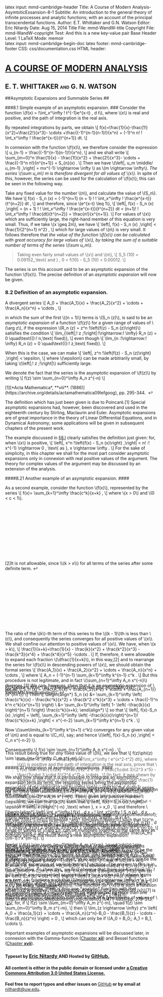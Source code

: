 latex input:	mmd-cambridge-header
Title:	A Course of Modern Analysis-AsymtoticExsansion-8-1
Subtitle:	An introduction to the general theory of
	infinite processes and analytic functions;
	with an account of the principal
	transcendental functions.
Author:	E.T. Whittaker and G.N. Watson
Editor:	Eric Nitardy
Date:	Aug 15, 2014
Title File:	mmd-WandW-title
Copyright File:	mmd-WandW-copyright
Test:	And this is a new key-value pair
Base Header Level:	1
LaTeX Mode:	memoir  
latex input:	mmd-cambridge-begin-doc 
latex footer:	mmd-cambridge-footer
CSS:	css/documentation.css
HTML header:	<script type="text/javascript"
	src="http://cdn.mathjax.org/mathjax/latest/MathJax.js?config=TeX-AMS_HTML-full"></script>
	<script type="text/javascript" src="js/showhide.js"></script>
	<script type="text/javascript" src="js/mathjaxend.js"></script>


<div id="header"><h1><a href="CMA00-FrontMN.html">A COURSE OF MODERN<span>&nbsp;</span>ANALYSIS</a></h1><h2>E. T. WHITTAKER <span style="font-size:65%;">AND</span> G.<span>&nbsp;</span>N.<span>&nbsp;</span>WATSON</h2></div>

<div markdown=1 id="content">
<div markdown=1 class="contenttext">

##Asymptotic Expansions and Summable Series ##

###8.1 Simple example of an asymptotic expansion. ###
Consider the function \\(f(x) = \!\int_x^\infty \! t^{-1}e^{x-t} \, d t\\), where \\(x\\) is real and positive, and the path of integration is the real axis. 

By repeated integrations by parts, we obtain 
\\[
     f(x)=\frac{1}{x}-\frac{1!}{x^2}+\frac{2!}{x^3}- 
     \cdots +\frac{(-1)^{n-1}(n-1)!}{x^n} +
     (-1)^n n! \! \int_x^\infty \! \frac{e^{x-t}}{t^{n+1}} dt. 
\\]

In connexion with the function \\(f(x)\\), we therefore consider the expression 
\\[ 
     u_{n-1} = \frac{(-1)^{n-1}(n-1)!}{x^n}, 
\\]
and we shall write 
\\[ 
     \sum_{m=0}^n
     \frac{1}{x} - \frac{1!}{x^2} + \frac{2!}{x^3}- 
     \cdots + \frac{(-1)^n n!}{n^{n+1}} = 
     S_{n}(x) . 
\\]
Then we have \\(\left|\, u_m \middle/ u_{m-1} \,\right| = mx^{-1} \rightarrow \infty \\) as \\(m \rightarrow \infty\\). *The series \\(\sum u_m\\) m is therefore divergent for all values of \\(x\\)*. In spite of this, however, the series can be used for the calculation of \\(f(x)\\); this can be seen in the following way. 

Take any fixed value for the number \\(n\\), and calculate the value of \\(S_n\\). 
We have 
\\[ 
      f(x) - S_n (x)  =
     (-1)^{n+1} (n + 1) !  \! \int_x^\infty \! \frac{e^{x-t}}{t^{n+2}} dt ,
\\] 
and therefore, since \\(e^{x-t} \leq 1\\), 
\\[ 
     \left|\, f(x) - S_n (x) \,\right| =
     (n + 1) !  \! \int_x^\infty \! \frac{e^{x-t}}{t^{n+2}} dt <
      (n+1)! \! \int_x^\infty \! \frac{dt}{t^{n+2}} =
      \frac{n!}{x^{n+1}}.
\\]
For values of \\(x\\) which are sufficiently large, the right-hand member of this equation is very small. Thus, if we take \\(x \geq 2n\\), we have 
\\[
       \left|\, f(x) - S_n (x) \,\right| < \frac{1}{2^{n+1} n^2} , 
\\]
which for large values of \\(n\\) is very small. It follows therefore that 
*the value of the function \\(f(x)\\) can be calculated with great accuracy for large values of \\(x\\), by taking the sum of a suitable number of terms of the series \\(\sum u_m\\)*. 

>Taking even fairly small values of \\(x\\) and \\(n\\), 
\\[
     S_5 (10) = 0.09152,\,\text{ and } \, 0 < f(10) - S_5 (10) < 0.00012. 
\\]

The series is on this account said to be an asymptotic expansion of the 
function \\(f(x)\\). The precise definition of an *asymptotic expansion* will now be given. 

### 8.2 Definition of an asymptotic expansion. ###

A divergent series 
\\[
     A_0 + \frac{A_1}{x} + \frac{A_2}{x^2} + 
     \cdots + \frac{A_n}{x^n} + \cdots ,
\\]

in which the sum of the first \\((n + 1)\\) terms is \\(S_n (z)\\), is said to be an *asymptotic expansion* of a function \\(f(z)\\) for a given range of values of \\(\arg z\\), if the 
expression \\(R_n (z) = z^n \!\left\{f(z) - S_n (z)\right\}\\) satisfies the condition 
\\[
     \lim_{\left|\;\! z \;\!\right|\:\!\rightarrow\:\! \infty}
     R_n (z) = 0 \quad\text{(}\:\! n\,\text{ fixed)}, 
\\]
even though 
\\[
     \lim_{n \:\!\rightarrow\:\! \infty}
     R_n (z) = 0 \quad\text{(}\:\! z\,\text{ fixed)}. 
\\] 

When this is the case, we can make 
\\[
     \left|\,
     z^n \!\left\{f(z) - S_n (z)\right\}
     \,\right| < \epsilon,
\\]
where \\(\epsilon\\) can be made arbitrarily small, by taking \\(\left|\;\! z \;\!\right|\\) sufficiently large. 

We denote the fact that the series is the asymptotic expansion of \\(f(z)\\) by 
writing 
\\[
     f(z) \sim \sum_{n=0}^\infty A_n z^{-n}
\\]

</div>



<div markdown=1 class="marginnotes" id="mn:1,+1" style="margin-top: +1em; margin-bottom: +1em;"><a class="marginmark">&#91;1&#93;</a>[*Acta Mathematica*, **viii**. (1886)](https://archive.org/details/actamathematica09lefgoog), pp. 295-344. <a onClick="hideIt('mn:1,+1')" title="hide margin note" class="reversefootnote">&#160;&#8617;</a>

</div>



<div markdown=1 class="contenttext">

The definition which has just been given is due to Poincar&eacute;.<a class="marginmark" onClick="toggleHide('mn:1,+1');">&#91;1&#93;</a> Special asymptotic expansions had, however, been discovered and used in the 
eighteenth century by Stirling, Maclaurin and Euler. Asymptotic expansions are of great importance in the theory of Linear Differential Equations, 
and in Dynamical Astronomy; some applications will be given in subsequent 
chapters of the present work. 

The example discussed in [&#167;8.l](#8.1simpleexampleofanasymptoticexpansion.) clearly satisfies the definition just 
given: for, when \\(x\\) is positive, 
\\[
     \left|\,
     x^n \!\left\{f(x) - S_n (x)\right\}
     \,\right| 
     < n! \:\! x^{-1} \rightarrow 0 \, \text{ as }\, x \rightarrow \infty .
\\]
For the sake of simplicity, in this chapter we shall for the most part consider 
asymptotic expansions only in connexion with real positive values of the argument. 
The theory for complex values of the argument may be discussed by an extension of the 
analysis. 

####8.21 Another example of an asymptotic expansion. ####

As a second example, consider the function \\(f(x)\\), represented by the series 
\\[
     f(x)= \sum_{k=1}^\infty \frac{c^k}{x+k} ,
\\]
where \\(x > 0\\) and \\(0 < c < 1\\). 

</div>



<div markdown=1 class="marginnotes" id="mn:2,+14" style="margin-top: +14em; margin-bottom: +14em;"><a class="marginmark">&#91;2&#93;</a>It is not allowable, since \\(k > x\\) for all terms of the series after some definite term.<a onClick="hideIt('mn:2,+14')" title="hide margin note" class="reversefootnote">&#160;&#8617;</a>

</div>



<div markdown=1 class="contenttext">

The ratio of the \\(k\\)-th term of this series to the \\((k - 1)\\)th is less than \\(c\\), and consequently 
the series converges for all positive values of \\(x\\). We shall confine our attention to positive 
values of \\(x\\). We have, when \\(x > k\\), 
\\[
     \frac{1}{x+k}=\frac{1}{x} - \frac{k}{x^2} + \frac{k^2}{x^3} -
     \frac{k^3}{x^4} + \frac{k^4}{x^5} -\cdots .
\\]
If, therefore, it were allowable to expand each fraction \\(\dfrac{1}{x+k}\\), in this way,<a class="marginmark" onClick="toggleHide('mn:2,+14');">&#91;2&#93;</a> and to rearrange the series for \\(f(x)\\) in descending powers of \\(x\\), we should obtain the formal series 
\\[
     \frac{A_1}{x} + \frac{A_2}{x^2} + \cdots + \frac{A_n}{x^n} + \cdots ,
\\]
where 
\\[
     A_n = (-1)^{n-1} \sum_{k=1}^\infty k^{n-1} c^k . 
\\]
 But this procedure is not legitimate, and in fact \\(\sum_{n=1}^\infty A_n x^{-n}\\) diverges.<a class="marginmark" onClick="toggleHide('mn:3,-3');">&#91;3&#93;</a> We can, however, shew that it is an asymptotic expansion of \\(f(x)\\). 

</div>



<div markdown=1 class="marginnotes" id="mn:3,-3" style="margin-top: -3em; margin-bottom: -3em;"><a class="marginmark">&#91;3&#93;</a>*Editor's Note*: By D&rsquo;Alembert&rsquo;s ratio test ([&#167;2.36](CMA02-2-SeriesMN.html#ratiotest)).<a onClick="hideIt('mn:3,-3')" title="hide margin note" class="reversefootnote">&#160;&#8617;</a>

</div>



<div markdown=1 class="contenttext">

For let
\\[
     S_n (x) = \frac{A_1}{x} + \frac{A_2}{x^2} + 
     \cdots + \frac{A_{n+1}}{x^{n+1}}
\\]
Then 
\\[
     \begin{align*}
     S_n (x) &= \sum_{k=1}^\infty 
     \left(
     \frac{c^k}{x} - \frac{kc^k}{x^2} + \frac{k^2 c^k}{x^3} +
     \cdots + \frac{(-1)^n k^n c^k}{x^{n+1}}
     \right) \\
     &=
     \sum_{k=1}^\infty 
     \left\{
          1- 
          \left(
           -\frac{k}{x}
           \right)^{n+1}
      \!\right\}
      \frac{c^k}{x+k};
     \end{align*}
\\] 
so that 
\\[
     \left|\, f(x)-S_n (x) \,\right| = 
     \left|\, 
          \sum_{k=1}^\infty 
          \left( -\frac{k}{x}\right)^{n+1}\!
          \frac{c^k}{x+k}
     \,\right| <
     x^{-n-2} \sum_{k=1}^\infty k^{n+1} c^k .
\\]

Now \\(\sum\limits_{k=1}^\infty k^{n+1} c^k\\) converges for any given value of \\(n\\) and is equal to \\(C_n\\), say; and hence \\(\left|\, f(x)-S_n (x) \,\right| < C_n x^{-n-2} \\).

Consequently
\\[
      f(x) \sim  \sum_{n=1}^\infty A_n x^{-n} . 
\\]

>*Example*. If \\(f(x) = \displaystyle \!\int_x^\infty \! e^{x^2-t^2}  dt\\), where \\(x\\) is positive and the path of integration is the real axis, prove that 
\\[
     f(x) \sim 
     \frac{1}{2x} - \frac{1}{2^2 x^3} +
     \frac{1\cdot 3}{2^3 x^5} - 
     \frac{1\cdot 3 \cdot 5}{2^4 x^7} + 
     \cdots .
\\]
[In fact, it was shewn by Stokes in 1857 that 
\\[
     \int_0^\infty \! e^{x^2-t^2}  dt \,\sim\,
     \pm \frac{1}{2}e^{x^2}\! \sqrt{\pi} -
     \left(
     \frac{1}{2x} - \frac{1}{2^2 x^3} +
     \frac{1\cdot 3}{2^3 x^5} - 
     \frac{1\cdot 3 \cdot 5}{2^4 x^7} + 
     \cdots 
     \right);
\\]
the upper or lower sign is to be taken according as \\(-\frac{1}{2}\pi < \arg x < \frac{1}{2}\pi\\) or \\(\frac{1}{2}\pi < \arg x < \frac{3}{2}\pi\\).] 

###8.3 Multiplication of asymptotic expansions. ###

We shall now shew that two asymptotic expansions, valid for a common 
range of values of \\(\arg z\\), can be multiplied together in the same way as 
ordinary series, the result being a new asymptotic expansion. 

For let
\\[
     f(z) \sim \sum_{m=0}^\infty A_m z^{-m}, \quad \phi(z) \sim \sum_{m=0}^\infty B_m z^{-m},
\\]
and let \\(S_n (z)\\) and \\(T_n (z)\\) be the sums of their first \\((n + 1)\\) terms; so that, \\(n\\) being fixed, 
\\[
     f(z) - S_n(z) = o(z^{-n}), \quad \phi(z) - T_n(z) = o(z^{-n}).
\\]
Then, if \\(C_m = A_0 B_m+A_1 B_{m-1}+\cdots +A_m B_0\\), it is obvious that<a class="marginmark" onClick="toggleHide('mn:4,-19');">&#91;4&#93;</a>
\\[
     S_n (z)T_n (z) = \sum_{m=0}^n C_m z^{-m} + o(z^{-n}). 
\\]
But 
\\[\begin{align*}
     f(z) \phi (z) 
     &=
     \left\{
          S_n (z) + o(z^{-n})
     \right\} \!
     \left\{
          T_n(z)+ o(z^{-n})
     \right\}  \\
     &=
     S_n(z)T_n(z) + o(z^{-n})
     \vphantom{\sum^n} \\
     &=
     \sum_{m=0}^n C_m z^{-m} + o(z^{-n}). 
\end{align*}\\]

</div>



<div markdown=1 class="marginnotes" id="mn:4,-19" style="margin-top: -19em; margin-bottom: -19em;"><a class="marginmark">&#91;4&#93;</a>See [&#167;2.11](CMA02-1-LimitsMN.html#definitionofthephraseoftheorderof); we use \\(o(z^{-n})\\) to denote *any* function \\(\psi(z)\\) such that \\(z^n \:\!\psi(z)  \rightarrow 0\\) as \\(\left|\, z \,\right| \rightarrow \infty\\). <a onClick="hideIt('mn:4,-19')" title="hide margin note" class="reversefootnote">&#160;&#8617;</a>

</div>



<div markdown=1 class="contenttext">

This result being true for *any* fixed value of \\(n\\), we see that 
\\[
     f(z)\phi(z) \sim \sum_{m=0}^\infty C_m z^{-m}.
\\]



####8.31 Integration of asymptotic expansions. ####

We shall now shew that it is permissible to integrate an asymptotic 
expansion term by term, the resulting series being the asymptotic expansion 
of the integral of the function represented by the original series.<a class="marginmark" onClick="toggleHide('mn:5,-3');">&#91;5&#93;</a> 

</div>



<div markdown=1 class="marginnotes" id="mn:5,-3" style="margin-top: -3em; margin-bottom: -3em;"><a class="marginmark">&#91;5&#93;</a>*Editor's Note*: Provided the first two terms of the asymptotic expansion are zero.<a onClick="hideIt('mn:5,-3')" title="hide margin note" class="reversefootnote">&#160;&#8617;</a>

</div>



<div markdown=1 class="contenttext">

For let \\(f(x) \sim \sum\limits_{m=2}^\infty A_m x^{-n}\\), and let \\(S_n (x) = \sum\limits_{m=2}^n A_m x^{-n}\\). 
Then, given any positive number \\(\epsilon\\), we can find \\(x_0\\) such that 
\\[
     \left|\, f(x) - S_n (x) \,\right| < 
     \epsilon \:\! \left|\, x \,\right|^{-n}
     \,\text{ when }\,  x > x_0 , 
\\]
and therefore 
\\[\begin{align*}
     \left|
           \int_x^\infty \! f(x) \, d x  - 
           \! \int_x^\infty \! S_n (x) \, d x 
      \, \right| 
      &\leq
      \! \int_x^\infty \! 
      \left| \,
           f(x) - S_n (x)
      \,\right| \, d x\\
      &<
      \frac{\epsilon}{(n-1)\:\! x^{n-1}} .
\end{align*}\\]
But
\\[
     \int_x^\infty \! S_n (x) \, d x =
     \frac{A_2}{x} + \frac{A_3}{2x^2} + 
     \cdots + \frac{A_n}{(n-1)\:\! x^{n-1}},
\\]
and therefore 
\\[
     \int_x^\infty \! f(x) \, d x 
     \sim 
     \sum_{m=2}^\infty \frac{A_m}{(m-1)\:\! x^{m-1}}.
\\]

On the other hand, it is not in general permissible to differentiate an asymptotic expansion;<a class="marginmark" onClick="toggleHide('mn:6,-5');">&#91;6&#93;</a> this may be seen by considering \\(e^{-x} \sin (e^x)\\).

</div>



<div markdown=1 class="marginnotes" id="mn:6,-5" style="margin-top: -5em; margin-bottom: -5em;"><a class="marginmark">&#91;6&#93;</a>For a theorem concerning differentiation of asymptotic expansions representing analytic functions, see Ritt, [*Bull. American Math. Soc*. **xxiv**. (1918)](http://www.ams.org/journals/bull/1918-24-05/home.html), pp. 225-227.<a onClick="hideIt('mn:6,-5')" title="hide margin note" class="reversefootnote">&#160;&#8617;</a>

</div>



<div markdown=1 class="contenttext">
 
####8.32 Uniqueness of an asymptotic expansion. ####

A question naturally suggests itself, as to whether a given series can be 
the asymptotic expansion of several distinct functions. The answer to this 
is in the affirmative. To shew this, we first observe that there are functions 
\\(L \:\!(x)\\) which are represented asymptotically by a series all of whose terms are 
zero, i.e. functions such that \\(\lim\limits_{x \rightarrow \infty} x^n L \:\! (x) = 0\\) for every fixed value of \\(n\\). The function \\(e^{-x}\\) is such a function when \\(x\\) is positive. The asymptotic expansion of a function \\(J (x)\\)<a class="marginmark" onClick="toggleHide('mn:7,-5');">&#91;7&#93;</a> is therefore also the asymptotic expansion of 
\\[
     J(x) + L \:\!(x). 
\\]

</div>



<div markdown=1 class="marginnotes" id="mn:7,-5" style="margin-top: -5em; margin-bottom: -5em;"><a class="marginmark">&#91;7&#93;</a>It has been shewn that when the coefficients in the expansion satisfy certain inequalities, there is only one *analytic* function with that asymptotic expansion. See [*Phil. Trans.* 211, **a**, (1912)](http://rsta.royalsocietypublishing.org/content/211/471-483), pp. 279-313. <a onClick="hideIt('mn:7,-5')" title="hide margin note" class="reversefootnote">&#160;&#8617;</a>

</div>



<div markdown=1 class="contenttext">

On the other hand, a function cannot be represented by more than one distinct 
asymptotic expansion over the whole of a given range of values of \\(z\\); for, if 
\\[
     f(z) \sim \sum_{m=0}^\infty A_m z^{-m}, \quad f(z) \sim \sum_{m=0}^\infty B_m z^{-m},
\\]
then
\\[
     \lim_{z \rightarrow \infty} z^n 
     \left(
          A_0 + \frac{a_1}{z} + 
          \cdots + \frac{A_n}{z^n}-B_0 - \frac{B_1}{z} -
          \cdots - \frac{B_n}{z^n}
     \right) = 0 ,
\\]
which can only be if \\(A_0 = B_0;\; A_1 = B_1, \cdots \\). 

Important examples of asymptotic expansions will be discussed later, in connexion with the Gamma-function ([Chapter **xii**](whereOwhere.html)) 
and Bessel functions ([Chapter **xvii**](whereOwhere.html)). 

</div>

</div>



<div id="footer">
<h3><span style="font-size:85%;">Typeset by </span><a href="../index.html" target="_blank">Eric Nitardy </a> <span style="font-size:85%;">AND Hosted by </span><a href="https://github.com/"> GitHub.</a></h3>
<h4>All content is either in the public domain or licensed under <a href="http://creativecommons.org/licenses/by/3.0/us/">a Creative Commons Attribution 3.0 United States License.</a></h4>
<h4>Feel free to report typos and other issues on <span style="font-weight: 400;"><a href="https://github.com/CdLbB/cdlbb.github.com/tree/master/WandW">GitHub</a></span> or by email at <span style="font-weight: 400;"><a href="&#x6d;&#x61;&#x69;&#108;&#116;&#111;&#58;&#110;&#x69;&#x74;&#104;&#x61;&#114;&#100;&#x74;&#x40;&#x75;&#x77;&#46;&#101;&#x64;&#x75;">&#x6e;&#x69;&#116;&#x68;&#x61;&#114;&#100;&#x74;&#x40;&#117;&#119;&#x2e;&#101;&#x64;&#x75;</a></span>.</h4>
</div>

<div id="navaprop" class="navigation" style="visibility:hidden;" >
<h2 id="contents">Contents</h2>
<ul>
<li class="part"><a onClick="hideIt('navaprop');showIt('navfront');">FRONTMATTER</a>
  <ul>
    <li><a href="CMA00-FrontMN.html#contents">Table of Contents</a></li>
  </ul>
</li>
<li class="part"><a onClick="hideIt('navaprop');showIt('navprocesses');">PROCESSES OF ANALYSIS</a>
  <ul>
    <li class="more"><a onClick="hideIt('navaprop');showIt('navprocesses');"> more . . . </a></li>
    <li><a href="CMA04-1-IntegrationMN.html">The Theory of Riemann Integration</a></li>
    <li><a href="#asymptoticexpansionsandsummableseries">Asymptotic Expansions and Summable Series</a>
      <ul>
        <li class="current"><a href="#8.1simpleexampleofanasymptoticexpansion.">A simple asymptotic expansion</a></li>
	<li class="current"><a href="#8.2definitionofanasymptoticexpansion.">Definition of an asymptotic expansion</a>
          <ul>
              <li><a href="#8.21anotherexampleofanasymptoticexpansion.">Another asymptotic expansion</a></li>
          </ul>   
       </li>
       <li class="current"><a href="#8.3multiplicationofasymptoticexpansions.">Multiplication of asymptotic expansions</a>
          <ul>
              <li><a href="#8.31integrationofasymptoticexpansions.">Integration of asymptotic expansions</a></li>
              <li><a href="#8.32uniquenessofanasymptoticexpansion.">Uniqueness of an asymptotic expansion</a></li>
          </ul>   
       </li>       
       <li><a href="CMA08-2-MethodsOfSummationMN.html#8.4.methodsofsummingseries.">Methods of &#8216;summing&#8217; series</a></li>
	<li><a href="CMA08-2-MethodsOfSummationMN.html#8.5hardysconvergencetheorem.">Hardy&#8217;s convergence theorem</a></li>
        <li><a href="CMA08-2-MethodsOfSummationMN.html#references.">References</a></li>
        <li><a href="CMA08-2-MethodsOfSummationMN.html#miscellaneousexamples.">Miscellaneous Examples</a></li>
      </ul>
    </li>
    <li><a href="CMA09-1-FourierSeriesMN.html">Fourier Series &amp; Trigonometrical Series</a></li>
    <li class="more"><a onClick="hideIt('navaprop');showIt('navprocesses');"> more . . . </a></li>
  </ul>
</li>
<li class="part"><a onClick="hideIt('navaprop');showIt('navtranscendental');">THE TRANSCENDENTAL FUNCTIONS</a></li>
<li class="part"><a onClick="hideIt('navaprop');showIt('navback');">BACKMATTER</a> 
   <ul >
    <li ><a href="CMA24-Appendix-I-LogrithmAndExponentialMN.html">Appendix</a></li>
  </ul>
</li>
</ul>
</div>



<div id="navfront" class="navigation" style="visibility:hidden;" >
<h2 id="contents">Contents</h2>
<ul>
<li class="part"><a>FRONTMATTER</a>
  <ul>
    <li><a href="CMA00-FrontMN.html#acourseof">Title Page</a></li>
    <li><a href="CMA00-FrontMN.html#cambridgeuniversitypress">Copyright</a></li>
    <li><a href="CMA00-FrontMN.html#preface">Preface</a></li>
    <li><a href="CMA00-FrontMN.html#editorsnote">Editor&#8217;s Note</a></li>
    <li class="toc"><a href="CMA00-FrontMN.html#contents">Table of Contents</a></li>
  </ul>
</li>
<li class="part"><a onClick="hideIt('navfront');showIt('navprocesses');">PROCESSES OF ANALYSIS</a>  
<ul>
    <li class="more current"><a onClick="showIt('navaprop');hideIt('navfront');"> you are here . . . </a></li>
  </ul>
</li>
<li class="part"><a onClick="hideIt('navfront');showIt('navtranscendental');">THE TRANSCENDENTAL FUNCTIONS</a></li>
<li class="part"><a onClick="hideIt('navfront');showIt('navback');">BACKMATTER</a></li>
</ul>
</div>


<div id="navprocesses" class="navigation" style="visibility:hidden;" >
<h2 id="contents">Contents</h2>
<ul>
<li class="part"><a onClick="showIt('navfront');hideIt('navprocesses');">FRONTMATTER</a></li>
<li class="part"><a>PROCESSES OF ANALYSIS</a>
  <ul >
    <li><a href="CMA01-ComplexMN.html">Complex Numbers</a></li>
    <li><a href="CMA02-1-LimitsMN.html">The Theory of Convergence</a></li>
     <li><a href="CMA03-1-ContinuousFnsMN.html">Continuity and Uniform Convergence</a></li>
     <li><a href="CMA04-1-IntegrationMN.html">The Theory of Riemann Integration</a></li>
     <li><a href="CMA05-1-AnalyticFunctionsMN.html">The Properties of Analytic Functions</a></li>
     <li><a href="CMA06-1-ResiduesMN.html">The Theory of Residues</a></li>
     <li><a href="CMA07-1-ExpansionOfFunctionsMN.html">Expanding Functions in Infinite Series</a></li>
     <li><a href="CMA08-1-AsymptoticExpansionMN.html">Asymptotic Expansions and Summability</a></li>
     <li class="more current"><a onClick="showIt('navaprop');hideIt('navprocesses');"> you are here . . . </a></li>
     <li class="notdone"><a href="CMA09-1-FourierSeriesMN.html">Fourier Series &amp; Trigonometrical Series</a></li>
     <li class="notdone"><a href="whereOwhere.html">Linear Differential Equations</a></li>
     <li class="notdone"><a href="whereOwhere.html">Integral Equations</a></li>
  </ul>
</li>
<li class="part"><a onClick="hideIt('navprocesses');showIt('navtranscendental');">THE TRANSCENDENTAL FUNCTIONS</a></li>
<li class="part"><a onClick="hideIt('navprocesses');showIt('navback');">BACKMATTER</a></li>
</ul>
</div>


<div id="navtranscendental" class="navigation" style="visibility:hidden;" >
<h2 id="contents">Contents</h2>
<ul>
<li class="part"><a onClick="showIt('navfront');hideIt('navtranscendental');">FRONTMATTER</a></li>
<li class="part"><a onClick="showIt('navprocesses');hideIt('navtranscendental');">PROCESSES OF ANALYSIS</a> 
<ul>
    <li class="more current"><a onClick="showIt('navaprop');hideIt('navtranscendental');"> you are here . . . </a></li>
  </ul>
</li>
<li class="part"><a>THE TRANSCENDENTAL FUNCTIONS</a>
  <ul>
    <li class="notdone"><a href="whereOwhere.html">The Gamma Function</a></li>
    <li class="notdone"><a href="whereOwhere.html">The Zeta Function</a></li>
    <li class="notdone"><a href="whereOwhere.html">The Hypergeometric Function</a></li>
    <li class="notdone"><a href="whereOwhere.html">Legendre Functions</a></li>
    <li class="notdone"><a href="whereOwhere.html">The Confluent Hypergeometric Function</a></li>
    <li class="notdone"><a href="whereOwhere.html">Bessel Functions</a></li>
    <li class="notdone"><a href="whereOwhere.html">The Equations of Mathematical Physics</a></li>
    <li class="notdone"><a href="whereOwhere.html">Mathieu Functions</a></li>
    <li class="notdone"><a href="whereOwhere.html">Elliptic &amp; Weierstrassian Functions</a></li>
    <li class="notdone"><a href="whereOwhere.html">The Theta Functions</a></li>
    <li class="notdone"><a href="whereOwhere.html">The Jacobian Elliptic Functions</a></li>
    <li class="notdone"><a href="whereOwhere.html">Ellipsoidal Harmonics &amp; Lam&eacute;&#8217;s Equation</a></li> 
  </ul>
  </li>
<li class="part"><a onClick="hideIt('navtranscendental');showIt('navback');">BACKMATTER</a></li>
</ul>
</div>


<div id="navback" class="navigation" style="visibility:hidden;" >
<h2 id="contents">Contents</h2>
<ul>
<li class="part"><a onClick="showIt('navfront');hideIt('navback');">FRONTMATTER</a></li>
<li class="part"><a onClick="showIt('navprocesses');hideIt('navback');">PROCESSES OF ANALYSIS</a>  
<ul>
    <li class="more current"><a onClick="showIt('navaprop');hideIt('navback');"> you are here . . . </a></li>
  </ul>
</li>
<li class="part"><a onClick="showIt('navtranscendental');hideIt('navback');">THE TRANSCENDENTAL FUNCTIONS</a></li>
<li class="part"><a>BACKMATTER</a>
  <ul >
    <li ><a href="CMA24-Appendix-I-LogrithmAndExponentialMN.html">Appendix</a></li>
    <li ><a href="whereOwhere.html">Authors Quoted</a></li>
  </ul>
</li>
</ul>
</div>



<div id="navfixedleft" class="fixedBleft">
<p><a href="CMA07-5-ExercisesMN.html">&#x25C0;</a></p>
</div>

<div id="navfixedrightempty" class="fixedBright" style="visibility: visible;">
<p><a onClick="showIt('navaprop');hideIt('navfront');hideIt('navprocesses');hideIt('navtranscendental');hideIt('navback');showIt('navfixedrightlist');hideIt('navfixedrightempty');" style="float: left;">&#x25A4;</a> <a href="CMA08-2-MethodsOfSummationMN.html" style="float: right;">&#x25B6;</a></p>
</div>

<div  id="navfixedrightlist" class="fixedBright" style="visibility: hidden;">
<p><a onClick="hideIt('navaprop');hideIt('navfront');hideIt('navprocesses');hideIt('navtranscendental');hideIt('navback');hideIt('navfixedrightlist');showIt('navfixedrightempty');" style="float: left;">&#x25A2;</a> <a href="CMA08-2-MethodsOfSummationMN.html" style="float: right;">&#x25B6;	</a></p>
</div>
